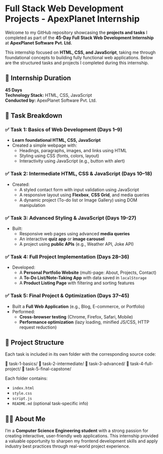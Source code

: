 # Full Stack Web Development Projects - ApexPlanet Internship

Welcome to my GitHub repository showcasing the **projects and tasks** I completed as part of the **45-Day Full Stack Web Development Internship** at **ApexPlanet Software Pvt. Ltd.**

This internship focused on **HTML, CSS, and JavaScript**, taking me through foundational concepts to building fully functional web applications. Below are the structured tasks and projects I completed during this internship.

## 📅 Internship Duration

**45 Days**  
**Technology Stack:** HTML, CSS, JavaScript  
**Conducted by:** ApexPlanet Software Pvt. Ltd.

## 📌 Task Breakdown

### ✅ **Task 1: Basics of Web Development (Days 1–9)**
- **Learn foundational HTML, CSS, JavaScript**
- Created a simple webpage with:
  - Headings, paragraphs, images, and links using HTML
  - Styling using CSS (fonts, colors, layout)
  - Interactivity using JavaScript (e.g., button with alert)

### ✅ **Task 2: Intermediate HTML, CSS & JavaScript (Days 10–18)**
- Created:
  - A styled contact form with input validation using JavaScript
  - A responsive layout using **Flexbox**, **CSS Grid**, and media queries
  - A dynamic project (To-do list or Image Gallery) using DOM manipulation

### ✅ **Task 3: Advanced Styling & JavaScript (Days 19–27)**
- Built:
  - Responsive web pages using advanced **media queries**
  - An interactive **quiz app** or **image carousel**
  - A project using **public APIs** (e.g., Weather API, Joke API)

### ✅ **Task 4: Full Project Implementation (Days 28–36)**
- Developed:
  - A **Personal Portfolio Website** (multi-page: About, Projects, Contact)
  - A **To-Do List/Note-Taking App** with data saved in `localStorage`
  - A **Product Listing Page** with filtering and sorting features

### ✅ **Task 5: Final Project & Optimization (Days 37–45)**
- Built a **Full Web Application** (e.g., Blog, E-commerce, or Portfolio)
- Performed:
  - **Cross-browser testing** (Chrome, Firefox, Safari, Mobile)
  - **Performance optimization** (lazy loading, minified JS/CSS, HTTP request reduction)


## 📂 Project Structure

Each task is included in its own folder with the corresponding source code:

📁 task-1-basics/ 📁 task-2-intermediate/ 📁 task-3-advanced/ 📁 task-4-full-project/ 📁 task-5-final-capstone/

Each folder contains:
- `index.html`
- `style.css`
- `script.js`
- `README.md` (optional task-specific info)

## 👨‍💻 About Me

I’m a **Computer Science Engineering student** with a strong passion for creating interactive, user-friendly web applications. This internship provided a valuable opportunity to sharpen my frontend development skills and apply industry best practices through real-world project experience.
